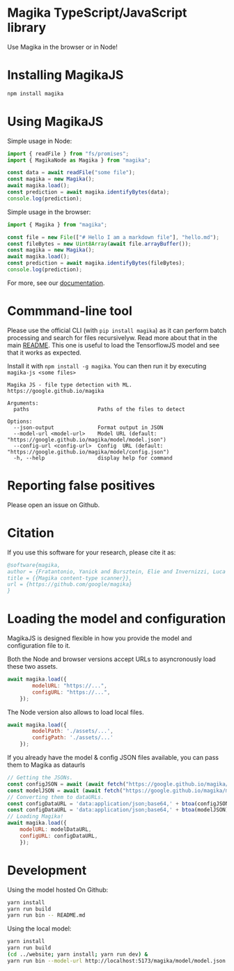 # Magika TypeScript/JavaScript library

Use Magika in the browser or in Node!

# Installing MagikaJS

```bash
npm install magika
```

# Using MagikaJS

Simple usage in Node:

```js
import { readFile } from "fs/promises";
import { MagikaNode as Magika } from "magika";

const data = await readFile("some file");
const magika = new Magika();
await magika.load();
const prediction = await magika.identifyBytes(data);
console.log(prediction);
```

Simple usage in the browser:

```js
import { Magika } from "magika";

const file = new File(["# Hello I am a markdown file"], "hello.md");
const fileBytes = new Uint8Array(await file.arrayBuffer());
const magika = new Magika();
await magika.load();
const prediction = await magika.identifyBytes(fileBytes);
console.log(prediction);
```

For more, see our [documentation](../docs/js.md).

# Commmand-line tool

Please use the official CLI (with `pip install magika`) as it can perform batch processing and search for files recursivelyw.
Read more about that in the main [README](../README.md).
This one is useful to load the TensorflowJS model and see that it works as expected.

Install it with `npm install -g magika`. You can then run it by executing `magika-js <some files>`

```help
Magika JS - file type detection with ML. https://google.github.io/magika

Arguments:
  paths                      Paths of the files to detect

Options:
  --json-output              Format output in JSON
  --model-url <model-url>    Model URL (default: "https://google.github.io/magika/model/model.json")
  --config-url <config-url>  Config  URL (default: "https://google.github.io/magika/model/config.json")
  -h, --help                 display help for command

```

# Reporting false positives

Please open an issue on Github.

# Citation

If you use this software for your research, please cite it as:

```bibtex
@software{magika,
author = {Fratantonio, Yanick and Bursztein, Elie and Invernizzi, Luca and Zhang, Marina and Metitieri, Giancarlo and Kurt, Thomas and Galilee, Francois and Petit-Bianco, Alexandre and Farah, Loua and Albertini, Ange},
title = {{Magika content-type scanner}},
url = {https://github.com/google/magika}
}
```

# Loading the model and configuration

MagikaJS is designed flexible in how you provide the model and configuration file to it.

Both the Node and browser versions accept URLs to asyncronously load these two assets.
```js
await magika.load({
        modelURL: "https://...",
        configURL: "https://...",
    });
```

The Node version also allows to load local files.
```js
await magika.load({
        modelPath: './assets/...',
        configPath: './assets/...'
    });
```

If you already have the model & config JSON files available, you can pass them to Magika as dataurls
```js
// Getting the JSONs.
const configJSON = await (await fetch("https://google.github.io/magika/model/config.json")).text();
const modelJSON = await (await fetch("https://google.github.io/magika/model/config.json")).text();
// Converting them to dataURLs.
const configDataURL = 'data:application/json;base64,' + btoa(configJSON);
const configDataURL = 'data:application/json;base64,' + btoa(modelJSON);
// Loading Magika!
await magika.load({
    modelURL: modelDataURL,
    configURL: configDataURL,
    });
```

# Development

Using the model hosted On Github:

```bash
yarn install
yarn run build
yarn run bin -- README.md
```

Using the local model:

```bash
yarn install
yarn run build
(cd ../website; yarn install; yarn run dev) &
yarn run bin --model-url http://localhost:5173/magika/model/model.json --config-url http://localhost:5173/magika/model/config.json ../tests_data/mitra/*
```
